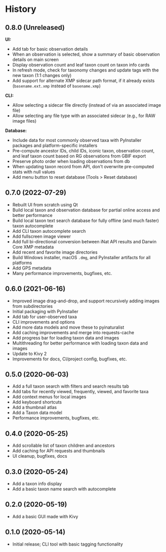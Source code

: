# History

## 0.8.0 (Unreleased)
**UI:**
* Add tab for basic observation details
* When an observation is selected, show a summary of basic observation details on main screen
* Display observation count and leaf taxon count on taxon info cards
* In refresh mode, check for taxonomy changes and update tags with the new taxon (1:1 changes only)
* Add support for alternate XMP sidecar path format, if it already exists (`basename.ext.xmp` instead of `basename.xmp`)

**CLI:**
* Allow selecting a sidecar file directly (instead of via an associated image file)
* Allow selecting any file type with an associated sidecar (e.g., for RAW image files)

**Database:**
* Include data for most commonly observed taxa with PyInstaller packages and platform-specific installers
* Pre-compute ancestor IDs, child IDs, iconic taxon, observation count, and leaf taxon count based
  on RG observations from GBIF export
* Preserve photo order when loading observations from db
* When updating taxon record from API, don't overwrite pre-computed stats with null values
* Add menu button to reset database (Tools > Reset database)

## 0.7.0 (2022-07-29)
* Rebuilt UI from scratch using Qt
* Build local taxon and observation database for partial online access and better performance
* Build local taxon text search database for fully offline (and much faster) taxon autocomplete
* Add CLI taxon autocomplete search
* Add fullscreen image viewer
* Add full bi-directional conversion between iNat API results and Darwin Core XMP metadata
* Add recent and favorite image directories
* Build Windows installer, macOS `.dmg`, and PyInstaller artifacts for all platforms
* Add GPS metadata
* Many performance improvements, bugfixes, etc.

## 0.6.0 (2021-06-16)
* Improved image drag-and-drop, and support recursively adding images from subdirectories
* Initial packaging with PyInstaller
* Add tab for user-observed taxa
* CLI improvements and options
* Add more data models and move these to pyinaturalist
* Add caching improvements and merge into requests-cache
* Add progress bar for loading taxon data and images
* Multithreading for better performance with loading taxon data and images
* Update to Kivy 2
* Improvements for docs, CI/project config, bugfixes, etc.

## 0.5.0 (2020-06-03)
* Add a full taxon search with filters and search results tab
* Add tabs for recently viewed, frequently, viewed, and favorite taxa
* Add context menus for local images
* Add keyboard shortcuts
* Add a thumbnail atlas
* Add a Taxon data model
* Performance improvements, bugfixes, etc.

## 0.4.0 (2020-05-25)
* Add scrollable list of taxon children and ancestors
* Add caching for API requests and thumbnails
* UI cleanup, bugfixes, docs

## 0.3.0 (2020-05-24)
* Add a taxon info display
* Add a basic taxon name search with autocomplete

## 0.2.0 (2020-05-19)
* Add a basic GUI made with Kivy

## 0.1.0 (2020-05-14)
* Initial release; CLI tool with basic tagging functionality
